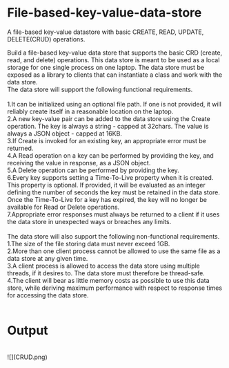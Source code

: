 # File-based-key-value-data-store
A file-based key-value datastore with basic CREATE, READ, UPDATE, DELETE(CRUD) operations.
<br/>

Build a file-based key-value data store that supports the basic CRD (create, read, and delete) operations. This data store is meant to be used as a local storage for one single process on one laptop. The data store must be exposed as a library to clients that can instantiate a class and work with the data store.
<br/>
The data store will support the following functional requirements.
<br/><br/>
1.It can be initialized using an optional file path. If one is not provided, it will reliably create itself in a reasonable location on the laptop.
<br/>
2.A new key-value pair can be added to the data store using the Create operation. The key is always a string - capped at 32chars. The value is always a JSON object - capped at 16KB.
<br/>
3.If Create is invoked for an existing key, an appropriate error must be returned.
<br/>
4.A Read operation on a key can be performed by providing the key, and receiving the value in response, as a JSON object.
<br/>
5.A Delete operation can be performed by providing the key.
<br/>
6.Every key supports setting a Time-To-Live property when it is created. This property is optional. If provided, it will be evaluated as an integer defining the number of seconds the key must be retained in the data store. Once the Time-To-Live for a key has expired, the key will no longer be available for Read or Delete operations.
<br/>
7.Appropriate error responses must always be returned to a client if it uses the data store in unexpected ways or breaches any limits.
<br/>
<br/>
The data store will also support the following non-functional requirements.
<br/>
1.The size of the file storing data must never exceed 1GB.
<br/>
2.More than one client process cannot be allowed to use the same file as a data store at any given time.
<br/>
3.A client process is allowed to access the data store using multiple threads, if it desires to. The data store must therefore be thread-safe.
<br/>
4.The client will bear as little memory costs as possible to use this data store, while deriving maximum performance with respect to response times for accessing the data store.
<br/>
<br/>
# Output
<br/>
![](CRUD.png)

